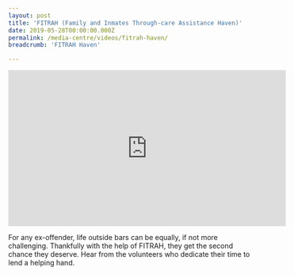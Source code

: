 ```yaml
---
layout: post
title: 'FITRAH (Family and Inmates Through-care Assistance Haven)'
date: 2019-05-28T00:00:00.000Z
permalink: /media-centre/videos/fitrah-haven/
breadcrumb: 'FITRAH Haven'

---
```



<div class="bp-youtube">
<iframe width="560" height="315" src="https://www.youtube.com/embed/9KagR7ttyuE" frameborder="0" allow="accelerometer; autoplay; encrypted-media; gyroscope; picture-in-picture" allowfullscreen></iframe>
</div>

For any ex-offender, life outside bars can be equally, if not more challenging. Thankfully with the help of FITRAH, they get the second chance they deserve. Hear from the volunteers who dedicate their time to lend a helping hand.

